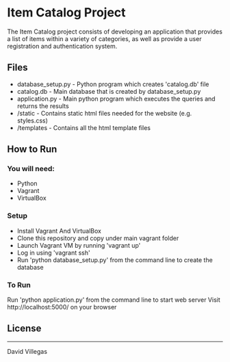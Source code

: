 # Item Catalog Project

The Item Catalog project consists of developing an application that provides a list of items within a variety of categories, as well as provide a user registration and authentication system. 

## Files
* database_setup.py - Python program which creates 'catalog.db' file
* catalog.db - Main database that is created by database_setup.py
* application.py - Main python program which executes the queries and returns the results
* /static - Contains static html files needed for the website (e.g. styles.css)
* /templates - Contains all the html template files


## How to Run
### You will need:

* Python
* Vagrant
* VirtualBox

### Setup
* Install Vagrant And VirtualBox
* Clone this repository and copy under main vagrant folder
* Launch Vagrant VM by running 'vagrant up'
* Log in using 'vagrant ssh'
* Run 'python database_setup.py' from the command line to create the database

### To Run
Run 'python application.py' from the command line to start web server
Visit http://localhost:5000/ on your browser

## License
----

David Villegas